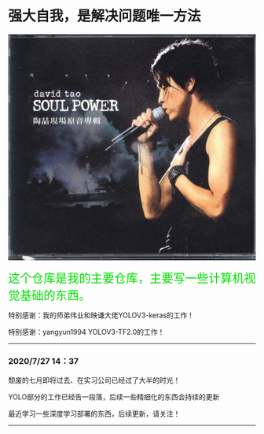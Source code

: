 # 强大自我，是解决问题唯一方法
<img src="./timg.jpg" alt="timg" style="zoom:150%;" />

<FONT SIZE = 5 color = grenn>这个仓库是我的主要仓库，主要写一些计算机视觉基础的东西。</FONT>

特别感谢：我的师弟伟业和映谦大佬YOLOV3-keras的工作！

特别感谢：yangyun1994 YOLOV3-TF2.0的工作！

---

### 2020/7/27 14：37 

颓废的七月即将过去、在实习公司已经过了大半的时光！

YOLO部分的工作已经告一段落，后续一些精细化的东西会持续的更新

最近学习一些深度学习部署的东西，后续更新，请关注！

---








